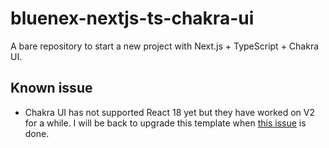 # bluenex-nextjs-ts-chakra-ui

A bare repository to start a new project with Next.js + TypeScript + Chakra UI.

## Known issue

- Chakra UI has not supported React 18 yet but they have worked on V2 for a while. I will be back to upgrade this template when [this issue](https://github.com/chakra-ui/chakra-ui/issues/5855) is done.